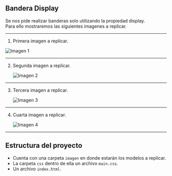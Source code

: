 ## **Bandera Display**
Se nos pide realizar banderas solo utilizando la propiedad display.   
Para ello mostraremos las siguientes imagenes a replicar.
***
1. Primera imagen a replicar.

![Imagen 1](https://fotos.subefotos.com/8157f58d3d2dcfcf689ec56554097266o.png)
    
***
2. Segunda imagen a replicar.    

    ![Imagen 2](https://fotos.subefotos.com/304ad94ffc6b76d7366894e1d9646961o.png)
***
3. Tercera imagen a replicar.

    ![Imagen 3](https://fotos.subefotos.com/ea2ba0950028f26c289e7ae55f2438d2o.png)
***
4. Cuarta imagen a replicar.

    ![Imagen 4](https://fotos.subefotos.com/ce40c790a0ddf23ff36a075bf91d59c6o.png)
***

## Estructura del proyecto
+ Cuenta con una carpeta `imagen` en donde estarán los modelos a replicar.
+ La carpeta `css` dentro de ella un archivo `main.css`.
+ Un archivo `index.html`.

